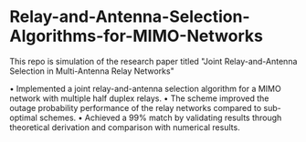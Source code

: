 # Relay-and-Antenna-Selection-Algorithms-for-MIMO-Networks
This repo is simulation of the research paper titled "Joint Relay-and-Antenna Selection in Multi-Antenna Relay Networks"


• Implemented a joint relay-and-antenna selection algorithm for a MIMO network with multiple half duplex relays.
• The scheme improved the outage probability performance of the relay networks compared to sub-optimal schemes.
• Achieved a 99% match by validating results through theoretical derivation and comparison with numerical results.

